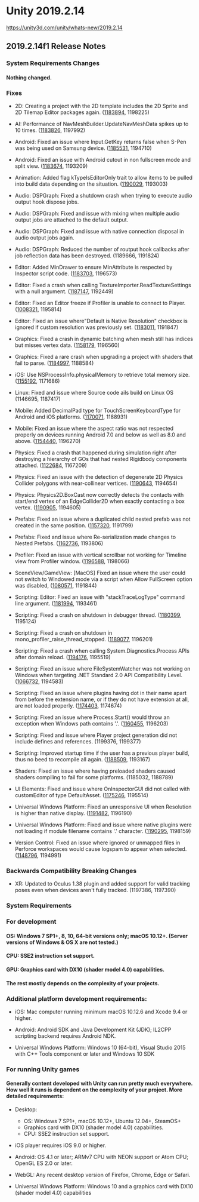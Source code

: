 # Unity 2019.2.14
https://unity3d.com/unity/whats-new/2019.2.14

## 2019.2.14f1 Release Notes


### System Requirements Changes

#### Nothing changed.

### Fixes
<ul>
<li><p>2D: Creating a project with the 2D template includes the 2D Sprite and 2D Tilemap Editor packages again. (<a href="https://issuetracker.unity3d.com/issues/2d-template-2d-packages-sprite-and-tilemap-editor-is-no-longer-included-when-using-2d-template">1183894</a>, 1198225)</p></li>
<li><p>AI: Performance of NavMeshBuilder.UpdateNavMeshData spikes up to 10 times. (<a href="https://issuetracker.unity3d.com/issues/performance-of-navmeshbuilder-dot-updatenavmeshdata-spike-up-to-10-times">1183826</a>, 1197992)</p></li>
<li><p>Android: Fixed an issue where Input.GetKey returns false when S-Pen was  being used on Samsung device. (<a href="https://issuetracker.unity3d.com/issues/android-input-dot-getkey-returns-false-when-when-s-pen-is-being-used-on-samsung-device">1185531</a>, 1194710)</p></li>
<li><p>Android: Fixed an issue with Android cutout in non fullscreen mode and split view. (<a href="https://issuetracker.unity3d.com/issues/android-screen-dot-safearea-and-screen-dot-cutouts-return-incorrect-values-on-phones-with-notches-when-screen-dot-fullscreen-equals-equals-false">1183674</a>, 1193209)</p></li>
<li><p>Animation: Added flag kTypeIsEditorOnly trait to allow items to be pulled into build data depending on the situation. (<a href="https://issuetracker.unity3d.com/issues/preview-animation-clip-are-included-in-the-asset-bundle-using-scripting-build-pipeline">1190029</a>, 1193003)</p></li>
<li><p>Audio: DSPGraph: Fixed a shutdown crash when trying to execute audio output hook dispose jobs.</p></li>
<li><p>Audio: DSPGraph: Fixed and issue with mixing when multiple audio output jobs are attached to the default output.</p></li>
<li><p>Audio: DSPGraph: Fixed and issue with native connection disposal in audio output jobs again.</p></li>
<li><p>Audio: DSPGraph: Reduced the number of routput hook callbacks after job reflection data has been destroyed. (1189666, 1191824)</p></li>
<li><p>Editor: Added MinDrawer to ensure MinAttribute is respected by Inspector script code. (<a href="https://issuetracker.unity3d.com/issues/unityengine-dot-minattribute-is-not-restricting-the-value-of-a-variable-when-using-the-inspector-window">1183703</a>, 1196573)</p></li>
<li><p>Editor: Fixed a crash when calling TextureImporter.ReadTextureSettings with a null argument. (<a href="https://issuetracker.unity3d.com/issues/crash-on-marshalling-outmarshaller-when-textureimporter-dot-readtexturesettings-argument-is-null">1187147</a>, 1192449)</p></li>
<li><p>Editor: Fixed an Editor freeze if Profiler is unable to connect to Player. (<a href="https://issuetracker.unity3d.com/issues/editor-freezes-if-profiler-is-unable-to-connect-to-player">1008321</a>, 1195814)</p></li>
<li><p>Editor: Fixed an issue where"Default is Native Resolution" checkbox is ignored if custom resolution was previously set. (<a href="https://issuetracker.unity3d.com/issues/macos-default-is-native-resolution-checkbox-is-ignored-if-custom-resolution-was-set-before">1183011</a>, 1191847)</p></li>
<li><p>Graphics: Fixed a crash in dynamic batching when mesh still has indices but misses vertex data. (<a href="https://issuetracker.unity3d.com/issues/unity-editor-crashes-on-transformverticesstridedref-when-entering-play-mode-with-dynamic-batching-enabled">1158179</a>, 1196560)</p></li>
<li><p>Graphics: Fixed a rare crash when upgrading a project with shaders that fail to parse. (<a href="https://issuetracker.unity3d.com/issues/project-crashes-on-opening-in-shaderlab-intshader-postload-shader-star">1184997</a>, 1188584)</p></li>
<li><p>iOS: Use NSProcessInfo.physicalMemory to retrieve total memory size. (<a href="https://issuetracker.unity3d.com/issues/ios-systeminfo-dot-systemmemorysize-sometimes-reports-physical-memory-under-report-available-device-memory">1155192</a>, 1171686)</p></li>
<li><p>Linux: Fixed and issue where Source code ails build on Linux OS (1146695, 1187417)</p></li>
<li><p>Mobile: Added DecimalPad type for TouchScreenKeyboardType for Android and iOS platforms. (<a href="https://issuetracker.unity3d.com/issues/mobile-touchscreenkeyboardtype-is-missing-decimalpad">1170071</a>, 1188931)</p></li>
<li><p>Mobile: Fixed an issue where the aspect ratio was not respected properly on devices running Android 7.0 and below as well as 8.0 and above. (<a href="https://issuetracker.unity3d.com/issues/meta-data-element-for-max-aspect-ratio-configuration-is-not-present-in-unity-2018-dot-4">1154440</a>, 1196270)</p></li>
<li><p>Physics: Fixed a crash that happened during simulation right after destroying a hierarchy of GOs that had nested Rigidbody components attached. (<a href="https://issuetracker.unity3d.com/issues/crash-in-physics-physicsmanager-simulate">1122684</a>, 1167209)</p></li>
<li><p>Physics: Fixed an issue with the detection of degenerate 2D Physics Collider polygons with near-collinear vertices. (<a href="https://issuetracker.unity3d.com/issues/2d-compositecollider2d-polygon-generation-is-inconsistent-when-using-tilemaps">1190643</a>, 1194654)</p></li>
<li><p>Physics: Physics2D.BoxCast now correctly detects the contacts with start/end vertex of an EdgeCollider2D when exactly contacting a box vertex. (<a href="https://issuetracker.unity3d.com/issues/the-physics2d-dot-boxcast-doesnt-detect-the-edge-collider-2d-when-hitting-the-colliders-corner">1190905</a>, 1194605)</p></li>
<li><p>Prefabs: Fixed an issue where a duplicated child nested prefab was not created in the same position. (<a href="https://issuetracker.unity3d.com/issues/duplicated-child-nested-prefab-is-not-created-in-the-same-position">1157320</a>, 1191799)</p></li>
<li><p>Prefabs: Fixed and issue where Re-serialization made changes to Nested Prefabs. (<a href="https://issuetracker.unity3d.com/issues/re-serialization-make-changes-to-nested-prefabs">1162736</a>, 1193806)</p></li>
<li><p>Profiler: Fixed an issue with vertical scrollbar not working for Timeline view from Profiler window. (<a href="https://issuetracker.unity3d.com/issues/profiler-vertical-scrollbar-is-not-working-for-timeline-view-from-profiler-window">1196588</a>, 1198066)</p></li>
<li><p>SceneView/GameView: [MacOS] Fixed an issue where the user could not switch to Windowed mode via a script when Allow FullScreen option was disabled, (<a href="https://issuetracker.unity3d.com/issues/osx-switching-to-windowed-via-scripting-api-fails-when-allow-fullscreen-switch-is-not-checked">1080571</a>, 1191844)</p></li>
<li><p>Scripting: Editor: Fixed an issue with "stackTraceLogType" command line argument. (<a href="https://issuetracker.unity3d.com/issues/exceptions-still-include-a-stack-trace-after-setting-application-dot-setstacktracelogtype-to-stacktracelogtype-dot-none">1181994</a>, 1193461)</p></li>
<li><p>Scripting: Fixed a crash on shutdown in debugger thread. (<a href="https://issuetracker.unity3d.com/issues/debugger-agent-sometimes-crashes-during-batchmode-builds">1180399</a>, 1195124)</p></li>
<li><p>Scripting: Fixed a crash on shutdown in mono_profiler_raise_thread_stopped. (<a href="https://issuetracker.unity3d.com/issues/crash-on-editor-exit-caused-by-race-condition-in-mono">1189077</a>, 1196201)</p></li>
<li><p>Scripting: Fixed a crash when calling System.Diagnostics.Process APIs after domain reload. (<a href="https://issuetracker.unity3d.com/issues/editor-crashes-at-rtlentercriticalsection-when-the-assembly-is-reloaded">1194176</a>, 1195519)</p></li>
<li><p>Scripting: Fixed an issue where FileSystemWatcher was not working on Windows when targeting .NET Standard 2.0 API Compatibility Level. (<a href="https://issuetracker.unity3d.com/issues/filesystemwatcher-not-implemented-on-net-4-dot-x-with-net-standard-2-dot-0-only">1066732</a>, 1194583)</p></li>
<li><p>Scripting: Fixed an issue where plugins having dot in their name apart from before the extension name, or if they do not have extension at all, are not loaded properly. (<a href="https://issuetracker.unity3d.com/issues/native-plugin-are-not-found-in-the-editor-when-their-name-includes-a-dot-character">1174403</a>, 1174674)</p></li>
<li><p>Scripting: Fixed an issue where Process.Start() would throw an exception when Windows path contains '.'. (<a href="https://issuetracker.unity3d.com/issues/scripts-do-not-get-compiled-if-the-unity-editor-path-contains-apostrophes">1160455</a>, 1196203)</p></li>
<li><p>Scripting: Fixed and issue where Player project generation did not include defines and references. (1199376, 1199377)</p></li>
<li><p>Scripting: Improved startup time if the user has a previous player build, thus no beed to recompile all again. (<a href="https://issuetracker.unity3d.com/issues/builtinassemblies-dot-stamp-in-library-folder-is-not-being-regenerated">1188509</a>, 1193167)</p></li>
<li><p>Shaders: Fixed an issue where having preloaded shaders caused shaders compiling to fail for some platforms. (1185032, 1188789)</p></li>
<li><p>UI Elements: Fixed and issue where OnInspectorGUI did not called with customEditor of type DefaultAsset. (<a href="https://issuetracker.unity3d.com/issues/overridden-oninspectorgui-method-is-not-called-when-using-customeditor-typeof-defaultasset">1175246</a>, 1195514)</p></li>
<li><p>Universal Windows Platform: Fixed an unresponsive UI when Resolution is higher than native display. (<a href="https://issuetracker.unity3d.com/issues/uwp-ui-isnt-responsive-on-the-right-side-of-the-app-after-setting-apps-resolution-to-higher-than-monitors-resolution">1191482</a>, 1196190)</p></li>
<li><p>Universal Windows Platform: Fixed and issue where native plugins were not loading if module filename contains '.' character. (<a href="https://issuetracker.unity3d.com/issues/uwp-player-will-not-load-native-plugin-with-a-period-in-its-name">1190295</a>, 1198159)</p></li>
<li><p>Version Control: Fixed an issue where ignored or unmapped files in Perforce workspaces would cause logspam to appear when selected. (<a href="https://issuetracker.unity3d.com/issues/perforce-integration-editor-constantly-emits-warnings-when-selecting-a-file-ignored-in-stream-view">1148796</a>, 1194991)</p></li>
</ul>

### Backwards Compatibility Breaking Changes
<ul>
<li>XR: Updated to Oculus 1.38 plugin and added support for valid tracking poses even when devices aren't fully tracked. (1197386, 1197390)</li>
</ul>

### System Requirements

### For development

#### OS: Windows 7 SP1+, 8, 10, 64-bit versions only; macOS 10.12+. (Server versions of Windows & OS X are not tested.)

#### CPU: SSE2 instruction set support.

#### GPU: Graphics card with DX10 (shader model 4.0) capabilities.

#### The rest mostly depends on the complexity of your projects.

### Additional platform development requirements:
<ul>
<li><p>iOS: Mac computer running minimum macOS 10.12.6 and Xcode 9.4 or higher.</p></li>
<li><p>Android: Android SDK and Java Development Kit (JDK); IL2CPP scripting backend requires Android NDK.</p></li>
<li><p>Universal Windows Platform: Windows 10 (64-bit), Visual Studio 2015 with C++ Tools component or later and Windows 10 SDK</p></li>
</ul>

### For running Unity games

#### Generally content developed with Unity can run pretty much everywhere. How well it runs is dependent on the complexity of your project. More detailed requirements:
<ul>
<li><p>Desktop:</p> 
<ul>
<li>OS: Windows 7 SP1+, macOS 10.12+, Ubuntu 12.04+, SteamOS+</li>
<li>Graphics card with DX10 (shader model 4.0) capabilities.</li>
<li>CPU: SSE2 instruction set support.</li>
</ul></li>
<li><p>iOS player requires iOS 9.0 or higher.</p></li>
<li><p>Android: OS 4.1 or later; ARMv7 CPU with NEON support or Atom CPU; OpenGL ES 2.0 or later.</p></li>
<li><p>WebGL: Any recent desktop version of Firefox, Chrome, Edge or Safari.</p></li>
<li><p>Universal Windows Platform: Windows 10 and a graphics card with DX10 (shader model 4.0) capabilities</p></li>
</ul>
